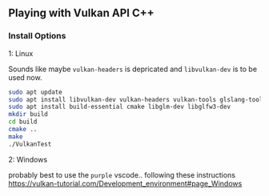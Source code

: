 ## Playing with Vulkan API C++

### Install Options

<p> 1: Linux </p>

Sounds like maybe `vulkan-headers` is depricated and `libvulkan-dev` is to be used now.


```bash
sudo apt update
sudo apt install libvulkan-dev vulkan-headers vulkan-tools glslang-tools
sudo apt install build-essential cmake libglm-dev libglfw3-dev
mkdir build
cd build
cmake ..
make
./VulkanTest
```

<p> 2: Windows </p>

probably best to use the `purple` vscode.. following these instructions https://vulkan-tutorial.com/Development_environment#page_Windows

